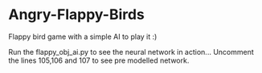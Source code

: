 # Angry-Flappy-Birds
Flappy bird game with a simple AI to play it :)

Run the flappy_obj_ai.py to see the neural network in action...
Uncomment the lines 105,106 and 107 to see pre modelled network.
